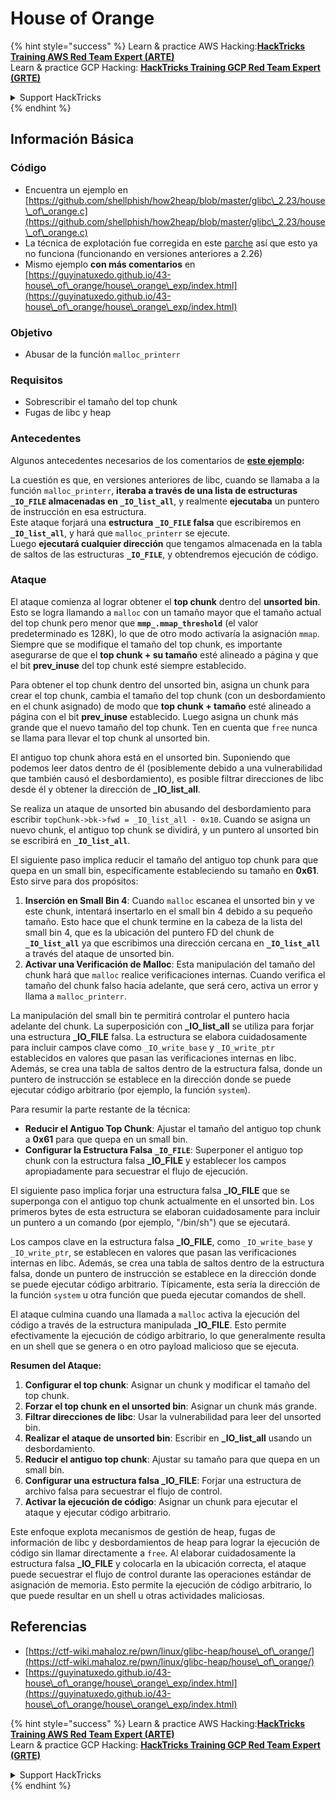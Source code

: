 # House of Orange

{% hint style="success" %}
Learn & practice AWS Hacking:<img src="/.gitbook/assets/arte.png" alt="" data-size="line">[**HackTricks Training AWS Red Team Expert (ARTE)**](https://training.hacktricks.xyz/courses/arte)<img src="/.gitbook/assets/arte.png" alt="" data-size="line">\
Learn & practice GCP Hacking: <img src="/.gitbook/assets/grte.png" alt="" data-size="line">[**HackTricks Training GCP Red Team Expert (GRTE)**<img src="/.gitbook/assets/grte.png" alt="" data-size="line">](https://training.hacktricks.xyz/courses/grte)

<details>

<summary>Support HackTricks</summary>

* Check the [**subscription plans**](https://github.com/sponsors/carlospolop)!
* **Join the** 💬 [**Discord group**](https://discord.gg/hRep4RUj7f) or the [**telegram group**](https://t.me/peass) or **follow** us on **Twitter** 🐦 [**@hacktricks\_live**](https://twitter.com/hacktricks\_live)**.**
* **Share hacking tricks by submitting PRs to the** [**HackTricks**](https://github.com/carlospolop/hacktricks) and [**HackTricks Cloud**](https://github.com/carlospolop/hacktricks-cloud) github repos.

</details>
{% endhint %}

## Información Básica

### Código

* Encuentra un ejemplo en [https://github.com/shellphish/how2heap/blob/master/glibc\_2.23/house\_of\_orange.c](https://github.com/shellphish/how2heap/blob/master/glibc\_2.23/house\_of\_orange.c)
* La técnica de explotación fue corregida en este [parche](https://sourceware.org/git/?p=glibc.git;a=blobdiff;f=stdlib/abort.c;h=117a507ff88d862445551f2c07abb6e45a716b75;hp=19882f3e3dc1ab830431506329c94dcf1d7cc252;hb=91e7cf982d0104f0e71770f5ae8e3faf352dea9f;hpb=0c25125780083cbba22ed627756548efe282d1a0) así que esto ya no funciona (funcionando en versiones anteriores a 2.26)
* Mismo ejemplo **con más comentarios** en [https://guyinatuxedo.github.io/43-house\_of\_orange/house\_orange\_exp/index.html](https://guyinatuxedo.github.io/43-house\_of\_orange/house\_orange\_exp/index.html)

### Objetivo

* Abusar de la función `malloc_printerr`

### Requisitos

* Sobrescribir el tamaño del top chunk
* Fugas de libc y heap

### Antecedentes

Algunos antecedentes necesarios de los comentarios de [**este ejemplo**](https://guyinatuxedo.github.io/43-house\_of\_orange/house\_orange\_exp/index.html)**:**

La cuestión es que, en versiones anteriores de libc, cuando se llamaba a la función `malloc_printerr`, **iteraba a través de una lista de estructuras `_IO_FILE` almacenadas en `_IO_list_all`**, y realmente **ejecutaba** un puntero de instrucción en esa estructura.\
Este ataque forjará una **estructura `_IO_FILE` falsa** que escribiremos en **`_IO_list_all`**, y hará que `malloc_printerr` se ejecute.\
Luego **ejecutará cualquier dirección** que tengamos almacenada en la tabla de saltos de las estructuras **`_IO_FILE`**, y obtendremos ejecución de código.

### Ataque

El ataque comienza al lograr obtener el **top chunk** dentro del **unsorted bin**. Esto se logra llamando a `malloc` con un tamaño mayor que el tamaño actual del top chunk pero menor que **`mmp_.mmap_threshold`** (el valor predeterminado es 128K), lo que de otro modo activaría la asignación `mmap`. Siempre que se modifique el tamaño del top chunk, es importante asegurarse de que el **top chunk + su tamaño** esté alineado a página y que el bit **prev\_inuse** del top chunk esté siempre establecido.

Para obtener el top chunk dentro del unsorted bin, asigna un chunk para crear el top chunk, cambia el tamaño del top chunk (con un desbordamiento en el chunk asignado) de modo que **top chunk + tamaño** esté alineado a página con el bit **prev\_inuse** establecido. Luego asigna un chunk más grande que el nuevo tamaño del top chunk. Ten en cuenta que `free` nunca se llama para llevar el top chunk al unsorted bin.

El antiguo top chunk ahora está en el unsorted bin. Suponiendo que podemos leer datos dentro de él (posiblemente debido a una vulnerabilidad que también causó el desbordamiento), es posible filtrar direcciones de libc desde él y obtener la dirección de **\_IO\_list\_all**.

Se realiza un ataque de unsorted bin abusando del desbordamiento para escribir `topChunk->bk->fwd = _IO_list_all - 0x10`. Cuando se asigna un nuevo chunk, el antiguo top chunk se dividirá, y un puntero al unsorted bin se escribirá en **`_IO_list_all`**.

El siguiente paso implica reducir el tamaño del antiguo top chunk para que quepa en un small bin, específicamente estableciendo su tamaño en **0x61**. Esto sirve para dos propósitos:

1. **Inserción en Small Bin 4**: Cuando `malloc` escanea el unsorted bin y ve este chunk, intentará insertarlo en el small bin 4 debido a su pequeño tamaño. Esto hace que el chunk termine en la cabeza de la lista del small bin 4, que es la ubicación del puntero FD del chunk de **`_IO_list_all`** ya que escribimos una dirección cercana en **`_IO_list_all`** a través del ataque de unsorted bin.
2. **Activar una Verificación de Malloc**: Esta manipulación del tamaño del chunk hará que `malloc` realice verificaciones internas. Cuando verifica el tamaño del chunk falso hacia adelante, que será cero, activa un error y llama a `malloc_printerr`.

La manipulación del small bin te permitirá controlar el puntero hacia adelante del chunk. La superposición con **\_IO\_list\_all** se utiliza para forjar una estructura **\_IO\_FILE** falsa. La estructura se elabora cuidadosamente para incluir campos clave como `_IO_write_base` y `_IO_write_ptr` establecidos en valores que pasan las verificaciones internas en libc. Además, se crea una tabla de saltos dentro de la estructura falsa, donde un puntero de instrucción se establece en la dirección donde se puede ejecutar código arbitrario (por ejemplo, la función `system`).

Para resumir la parte restante de la técnica:

* **Reducir el Antiguo Top Chunk**: Ajustar el tamaño del antiguo top chunk a **0x61** para que quepa en un small bin.
* **Configurar la Estructura Falsa `_IO_FILE`**: Superponer el antiguo top chunk con la estructura falsa **\_IO\_FILE** y establecer los campos apropiadamente para secuestrar el flujo de ejecución.

El siguiente paso implica forjar una estructura falsa **\_IO\_FILE** que se superponga con el antiguo top chunk actualmente en el unsorted bin. Los primeros bytes de esta estructura se elaboran cuidadosamente para incluir un puntero a un comando (por ejemplo, "/bin/sh") que se ejecutará.

Los campos clave en la estructura falsa **\_IO\_FILE**, como `_IO_write_base` y `_IO_write_ptr`, se establecen en valores que pasan las verificaciones internas en libc. Además, se crea una tabla de saltos dentro de la estructura falsa, donde un puntero de instrucción se establece en la dirección donde se puede ejecutar código arbitrario. Típicamente, esta sería la dirección de la función `system` u otra función que pueda ejecutar comandos de shell.

El ataque culmina cuando una llamada a `malloc` activa la ejecución del código a través de la estructura manipulada **\_IO\_FILE**. Esto permite efectivamente la ejecución de código arbitrario, lo que generalmente resulta en un shell que se genera o en otro payload malicioso que se ejecuta.

**Resumen del Ataque:**

1. **Configurar el top chunk**: Asignar un chunk y modificar el tamaño del top chunk.
2. **Forzar el top chunk en el unsorted bin**: Asignar un chunk más grande.
3. **Filtrar direcciones de libc**: Usar la vulnerabilidad para leer del unsorted bin.
4. **Realizar el ataque de unsorted bin**: Escribir en **\_IO\_list\_all** usando un desbordamiento.
5. **Reducir el antiguo top chunk**: Ajustar su tamaño para que quepa en un small bin.
6. **Configurar una estructura falsa \_IO\_FILE**: Forjar una estructura de archivo falsa para secuestrar el flujo de control.
7. **Activar la ejecución de código**: Asignar un chunk para ejecutar el ataque y ejecutar código arbitrario.

Este enfoque explota mecanismos de gestión de heap, fugas de información de libc y desbordamientos de heap para lograr la ejecución de código sin llamar directamente a `free`. Al elaborar cuidadosamente la estructura falsa **\_IO\_FILE** y colocarla en la ubicación correcta, el ataque puede secuestrar el flujo de control durante las operaciones estándar de asignación de memoria. Esto permite la ejecución de código arbitrario, lo que puede resultar en un shell u otras actividades maliciosas.

## Referencias

* [https://ctf-wiki.mahaloz.re/pwn/linux/glibc-heap/house\_of\_orange/](https://ctf-wiki.mahaloz.re/pwn/linux/glibc-heap/house\_of\_orange/)
* [https://guyinatuxedo.github.io/43-house\_of\_orange/house\_orange\_exp/index.html](https://guyinatuxedo.github.io/43-house\_of\_orange/house\_orange\_exp/index.html)

{% hint style="success" %}
Learn & practice AWS Hacking:<img src="/.gitbook/assets/arte.png" alt="" data-size="line">[**HackTricks Training AWS Red Team Expert (ARTE)**](https://training.hacktricks.xyz/courses/arte)<img src="/.gitbook/assets/arte.png" alt="" data-size="line">\
Learn & practice GCP Hacking: <img src="/.gitbook/assets/grte.png" alt="" data-size="line">[**HackTricks Training GCP Red Team Expert (GRTE)**<img src="/.gitbook/assets/grte.png" alt="" data-size="line">](https://training.hacktricks.xyz/courses/grte)

<details>

<summary>Support HackTricks</summary>

* Check the [**subscription plans**](https://github.com/sponsors/carlospolop)!
* **Join the** 💬 [**Discord group**](https://discord.gg/hRep4RUj7f) or the [**telegram group**](https://t.me/peass) or **follow** us on **Twitter** 🐦 [**@hacktricks\_live**](https://twitter.com/hacktricks\_live)**.**
* **Share hacking tricks by submitting PRs to the** [**HackTricks**](https://github.com/carlospolop/hacktricks) and [**HackTricks Cloud**](https://github.com/carlospolop/hacktricks-cloud) github repos.

</details>
{% endhint %}
